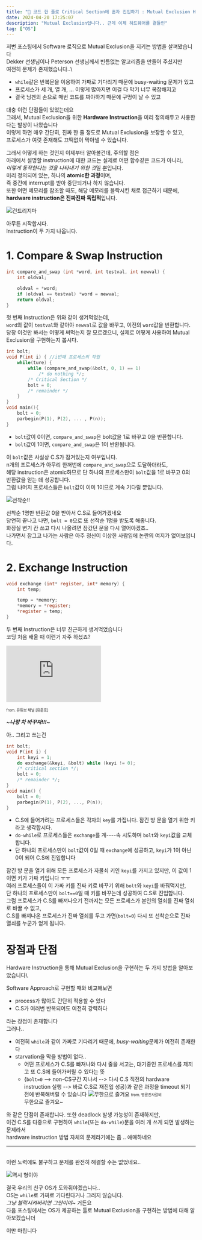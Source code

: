 ```yaml
---
title: "🚧 코드 한 줄로 Critical Section에 혼자 진입하기 : Mutual Exclusion Hardware Approach"
date: 2024-04-20 17:25:07
description: "Mutual Exclusion입니다.. 근데 이제 하드웨어를 곁들인"
tag: ["OS"]
---
```


저번 포스팅에서 Software 로직으로 Mutual Exclusion을 지키는 방법을 살펴봤습니다\
Dekker 선생님이나 Peterson 선생님께서 빈틈없는 알고리즘을 만들어 주셨지만\
여전히 문제가 존재했습니다..\

- `while`같은 반복문을 이용하여 가짜로 기다리기 때문에 busy-waiting 문제가 있고
- 프로세스가 세 개, 열 개, ... 이렇게 많아지면 이걸 다 막기 너무 복잡해지고
- 결국 닝겐의 손으로 매번 코드를 짜야하기 때문에 구멍이 날 수 있고

대충 이런 단점들이 있었는데요\
그래서, Mutual Exclusion을 위한 **Hardware Instruction**을 미리 정의해두고 사용한다는 발상이 나왔습니다\
이렇게 하면 매우 간단히, 진짜 한 줄 정도로 Mutual Exclusion을 보장할 수 있고,\
프로세스가 여럿 존재해도 끄떡없이 막아낼 수 있습니다.

그래서 어떻게 하는 것인지 이제부터 알아볼건데, 주의할 점은\
아래에서 설명할 instruction에 대한 코드는 실제로 어떤 함수같은 코드가 아니라,\
*이렇게 동작한다는 것을 나타내기 위한 것*일 뿐입니다.\
미리 정의되어 있는, 하나의 **atomic한 과정**이며,\
즉 중간에 interrupt를 받아 중단되거나 하지 않습니다.\
또한 어떤 메모리를 참조할 때도, 해당 메모리를 블락시킨 채로 접근하기 때문에,\
**hardware instruction은 진짜진짜 독립적**입니다.

![건드리지마](image.png)

아무튼 시작합시다.\
Instruction이 두 가지 나옵니다.

# 1. Compare & Swap Instruction

```c
int compare_and_swap (int *word, int testval, int newval) {
	int oldval;

	oldval = *word;
	if (oldval == testval) *word = newval;
	return oldval;
}
```

첫 번째 Instruction은 위와 같이 생겨먹었는데,\
`word`의 값이 `testval`와 같아야 `newval`로 값을 바꾸고, 이전의 `word`값을 반환합니다.\
당장 이것만 봐서는 어떻게 써먹는지 잘 모르겠으니, 실제로 어떻게 사용하여 Mutual Exclusion을 구현하는지 봅시다.

```c
int bolt;
void P(int i) { //i번째 프로세스의 작업
	while(ture) {
		while (compare_and_swap(&bolt, 0, 1) == 1)
			/* do nothing */;
		/* Critical Section */
		bolt = 0;
		/* remainder */
	}
}
void main(){
	bolt = 0;
	parbegin(P(1), P(2), ... , P(n));
}
```

- `bolt`값이 0이면, `compare_and_swap`은 bolt값을 1로 바꾸고 0을 반환합니다.
- `bolt`값이 1이면, `compare_and_swap`은 1이 반환됩니다.

이 `bolt`값은 사실상 C.S가 잠겨있는지 여부입니다.\
n개의 프로세스가 아무리 한꺼번에 `compare_and_swap`으로 도달하더라도,\
해당 instruction은 atomic하므로 단 하나의 프로세스만이 `bolt`값을 1로 바꾸고 0의 반환값을 얻는 데 성공합니다.\
그럼 나머지 프로세스들은 `bolt`값이 이미 1이므로 계속 기다릴 뿐입니다.

![선착순!!](image-1.png)

선착순 1명만 반환값 0을 받아서 C.S로 들어가겠네요\
당연히 끝나고 나면, `bolt = 0`으로 또 선착순 1명을 받도록 해줍니다.\
화장실 변기 칸 쓰고 다시 나올려면 잠갔던 문을 다시 열어야겠죠..\
나가면서 잠그고 나가는 사람은 아주 정신이 이상한 사람임에 논란의 여지가 없어보입니다.

# 2. Exchange Instruction

```c
void exchange (int* register, int* memory) {
	int temp;

	temp = *memory;
	*memory = *register;
	*register = temp;
}
```

두 번째 Instruction은 너무 친근하게 생겨먹었습니다\
코딩 처음 배울 때 이런거 자주 하셨죠?

<iframe width="50%" src="https://www.youtube.com/embed/vpQUw8MQ3c4?si=7H7YgNLTojpf00-k" title="YouTube video player" frameborder="0" allow="accelerometer; autoplay; clipboard-write; encrypted-media; gyroscope; picture-in-picture; web-share" referrerpolicy="strict-origin-when-cross-origin" allowfullscreen></iframe>

<span style="font-size:70%">from. 유튜브 채널 [유준호]</span>

~**_나랑 차 바꾸자!!!_**~

아.. 그리고 쓰는건

```c
int bolt;
void P(int i) {
	int keyi = 1;
	do exchange(&keyi, &bolt) while (keyi != 0);
	/* critical section */;
	bolt = 0;
	/* remainder */;
}
void main() {
	bolt = 0;
	parbegin(P(1), P(2), ..., P(n));
}
```

- C.S에 들어가려는 프로세스들은 각자의 `key`를 가집니다. 잠긴 방 문을 열기 위한 키라고 생각합시다.
- `do-while`로 프로세스들은 `exchange`를 계----속 시도하며 `bolt`와 `keyi`값을 교체합니다.
- 단 하나의 프로세스만이 `bolt`값이 0일 때 `exchange`에 성공하고, `keyi`가 1이 아닌 0이 되어 C.S에 진입합니다

잠긴 방 문을 열기 위해 모든 프로세스가 자물쇠 키인 `keyi`를 가지고 있지만, 이 값이 1이면 키가 가짜 키입니다 ㅜㅜ\
여러 프로세스들이 이 가짜 키를 진짜 키로 바꾸기 위해 `bolt`와 `keyi`를 바꿔먹지만,\
단 하나의 프로세스만이 `bolt==0`일 때 키를 바꾸는데 성공하여 C.S로 진입합니다.\
그럼 프로세스가 C.S를 빠져나오기 전까지는 모든 프로세스가 본인의 열쇠를 진짜 열쇠로 바꿀 수 없고,\
C.S를 빠져나온 프로세스가 진짜 열쇠를 두고 가면(`bolt=0`) 다시 또 선착순으로 진짜 열쇠를 누군가 얻게 됩니다.

# 장점과 단점

Hardware Instruction을 통해 Mutual Exclusion을 구현하는 두 가지 방법을 알아보았습니다\

Software Approach로 구현할 때와 비교해보면

- process가 많아도 간단히 적용할 수 있다
- C.S가 여러번 반복되어도 여전히 강력하다

라는 장점이 존재합니다\
그러나..

- 여전히 `while`과 같이 가짜로 기다리기 때문에, *busy-waiting*문제가 여전히 존재한다
- starvation을 막을 방법이 없다..
  - 어떤 프로세스가 C.S를 빠져나와 다시 줄을 서고는, 대기중인 프로세스를 제끼고 또 C.S에 들어가버릴 수 있다는 뜻
  - {`bolt=0` --> non-CS구간 지나서 --> 다시 C.S 직전의 hardware instruction 실행 --> 바로 C.S로 재진입 성공}과 같은 과정을 timeout 되기 전에 반복해버릴 수 있습니다
    ![무한으로 즐겨요](image-4.png)
    <span style="font-size:70%">from. 명륜진사갈비</span>\
    무한으로 즐겨요~

와 같은 단점이 존재합니다.
또한 deadlock 발생 가능성이 존재하지만,\
이건 C.S를 다중으로 구현하여 `while`(또는 `do-while`)문을 여러 개 쓰게 되면 발생하는 문제라서\
hardware instruction 방법 자체의 문제라기에는 좀 .. 애매하네요

---

\
이런 노력에도 불구하고 문제를 완전히 해결할 수는 없었네요..

![역시 형이야](image-3.png)

결국 우리의 친구 OS가 도와줘야겠습니다..\
OS는 `while`로 가짜로 기다린다거나 그러지 않습니다.\
_그냥 블락시켜버리면 그만이야~_ 거든요\
다음 포스팅에서는 OS가 제공하는 툴로 Mutual Exclusion을 구현하는 방법에 대해 알아보겠습니더

이만 마칩니다
